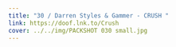 ```yaml
---
title: "30 / Darren Styles & Gammer - CRUSH "
link: https://doof.lnk.to/Crush
cover: ../../img/PACKSHOT 030 small.jpg
---
```


